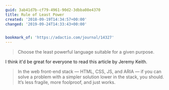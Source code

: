 ```yaml
---
guid: 3ab41d7b-cf79-4961-90d2-3dbba08e4370
title: Rule of Least Power
created: '2018-09-19T14:34:57+00:00'
changed: '2019-09-24T14:33:43+00:00'


bookmark_of: 'https://adactio.com/journal/14327'
---
```


> Choose the least powerful language suitable for a given purpose.

I think it'd be great for everyone to read this article by Jeremy Keith.

> In the web front-end stack — HTML, CSS, JS, and ARIA — if you can solve a problem with a simpler solution lower in the stack, you should. It’s less fragile, more foolproof, and just works.
